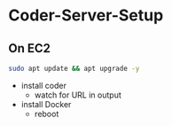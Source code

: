 # Coder-Server-Setup

## On EC2
```bash
sudo apt update && apt upgrade -y
```
- install coder
  - watch for URL in output
- install Docker
  - reboot
